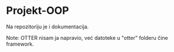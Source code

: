 # Projekt-OOP

Na repozitoriju je i dokumentacija.

Note: OTTER nisam ja napravio, već datoteke u "otter" folderu čine framework.
